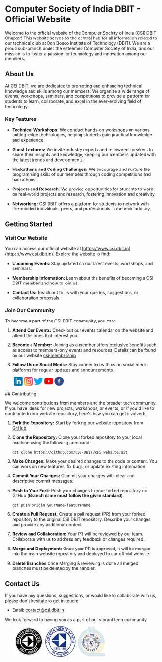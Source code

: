 # Computer Society of India DBIT - Official Website

Welcome to the official website of the Computer Society of India (CSI) DBIT Chapter! This website serves as the central hub for all information related to our technical club at Don Bosco Institute of Technology (DBIT). We are a proud sub-branch under the esteemed Computer Society of India, and our mission is to foster a passion for technology and innovation among our members.

## About Us

At CSI DBIT, we are dedicated to promoting and enhancing technical knowledge and skills among our members. We organize a wide range of events, workshops, seminars, and competitions to provide a platform for students to learn, collaborate, and excel in the ever-evolving field of technology.

### Key Features

- **Technical Workshops:** We conduct hands-on workshops on various cutting-edge technologies, helping students gain practical knowledge and experience.

- **Guest Lectures:** We invite industry experts and renowned speakers to share their insights and knowledge, keeping our members updated with the latest trends and developments.

- **Hackathons and Coding Challenges:** We encourage and nurture the programming skills of our members through coding competitions and hackathons.

- **Projects and Research:** We provide opportunities for students to work on real-world projects and research, fostering innovation and creativity.

- **Networking:** CSI DBIT offers a platform for students to network with like-minded individuals, peers, and professionals in the tech industry.

## Getting Started

### Visit Our Website

You can access our official website at [https://www.csi.dbit.in](https://www.csi.dbit.in). Explore the website to find:

- **Upcoming Events:** Stay updated on our latest events, workshops, and seminars.

- **Membership Information:** Learn about the benefits of becoming a CSI DBIT member and how to join us.

- **Contact Us:** Reach out to us with your queries, suggestions, or collaboration proposals.

### Join Our Community

To become a part of the CSI DBIT community, you can:

1. **Attend Our Events:** Check out our events calendar on the website and attend the ones that interest you.

2. **Become a Member:** Joining as a member offers exclusive benefits such as access to members-only events and resources. Details can be found on our website [csi-membership](https://csi.dbit.in/csi-membership.html)

3. **Follow Us on Social Media:** Stay connected with us on social media platforms for regular updates and announcements.
<p align='left'>
&nbsp;&nbsp;&nbsp;&nbsp;&nbsp;&nbsp;
  <a margin="1rem" target="blank" href="https://www.linkedin.com/company/computer-society-of-india-csi-dbit" ><img src="./assets/readmeAssets/linkedin.webp" alt="CSI DBIT Linkedin" padding="0.5rem" height="30" width="30" /></a>
  <a margin="1rem" target="blank" href="https://www.instagram.com/csidbit/" ><img src="./assets/readmeAssets/instagram.webp" alt="CSI DBIT Instagram" padding="0.5rem" height="30" width="30" /></a>
  <a margin="1rem" target="blank" href="https://twitter.com/csidbit"><img  src="./assets/readmeAssets/twitter.webp" alt="CSI DBIT Twitter" padding="0.5rem" height="30" width="30" /></a>
  <a margin="1rem" target="blank" href="https://www.youtube.com/c/CSIDBIT" ><img src="./assets/readmeAssets/youtube.webp" alt="CSI DBIT Youtube" padding="0.5rem" height="30" width="30" /></a>
  <a margin="1rem" target="blank" href="https://www.facebook.com/csidbit/" ><img src="./assets/readmeAssets/facebook.webp" alt="CSI DBIT Facebook" padding="0.5rem" height="30" width="30" /></a>
</p>
## Contributing

We welcome contributions from members and the broader tech community. If you have ideas for new projects, workshops, or events, or if you'd like to contribute to our website repository, here's how you can get involved:

1. **Fork the Repository:** Start by forking our website repository from [GitHub](https://github.com/CSI-DBIT/csi_website).

2. **Clone the Repository:** Clone your forked repository to your local machine using the following command:
   ```
   git clone https://github.com/CSI-DBIT/csi_website.git
   ```

3. **Make Changes:** Make your desired changes to the code or content. You can work on new features, fix bugs, or update existing information.

4. **Commit Your Changes:** Commit your changes with clear and descriptive commit messages.

5. **Push to Your Fork:** Push your changes to your forked repository on GitHub (**Branch name must follow the given standard**).
   ```
   git push origin yourName-featureName
   ```

6. **Create a Pull Request:** Create a pull request (PR) from your forked repository to the original CSI DBIT repository. Describe your changes and provide any additional context.

7. **Review and Collaboration:** Your PR will be reviewed by our team. Collaborate with us to address any feedback or changes required.

8. **Merge and Deployment:** Once your PR is approved, it will be merged into the main website repository and deployed to our official website.

9. **Delete Branches** Once Merging & reviewing is done all merged branches must be deleted by the handler.


## Contact Us

If you have any questions, suggestions, or would like to collaborate with us, please don't hesitate to get in touch:

- Email: [contact@csi.dbit.in](mailto:csidbit@gmail.com)

We look forward to having you as a part of our vibrant tech community!

<p align='left'>
&nbsp;&nbsp;&nbsp;&nbsp;&nbsp;&nbsp;
  <a margin="1rem" target="blank" href="https://csi.dbit.in/" ><img src="./assets/readmeAssets/CSI-DBIT.webp" alt="CSI DBIT" padding="0.5rem"  height="100" width="100"/></a>
  <a margin="1rem" target="blank" href="https://www.csimumbai.org/" ><img src="./assets/readmeAssets/csi_mumbai_logo.webp" alt="CSI DBIT Mumbai" padding="0.5rem"  height="100" width="100"/></a>
  <a margin="1rem" target="blank" href="https://dbit.in/" ><img src="./assets/readmeAssets/dbitlogo.webp" alt="DBIT" padding="0.5rem" height="100" width="100" /></a>
</p>